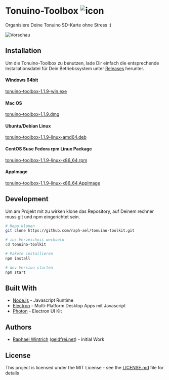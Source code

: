 # Tonuino-Toolbox ![icon](icon-42x42.png?raw=true "Icon")

Organisiere Deine Tonuino SD-Karte ohne Stress :)

![Vorschau](preview.png?raw=true "Vorschau")

## Installation

Um die Tonuino-Toolbox zu benutzen, lade Dir einfach die entsprechende Installationsdatei für Dein Betriebssystem unter [Releases](https://github.com/raph-ael/tonuino-toolbox/releases) herunter.

#### Windows 64bit

[tonuino-toolbox-1.1.9-win.exe](https://github.com/raph-ael/tonuino-toolbox/releases/download/v1.1.9/tonuino-toolbox-1.1.9-win.exe)

#### Mac OS

[tonuino-toolbox-1.1.9.dmg](https://github.com/raph-ael/tonuino-toolbox/releases/download/v1.1.9/tonuino-toolbox-1.1.9.dmg)

#### Ubuntu/Debian Linux

[tonuino-toolbox-1.1.9-linux-amd64.deb](https://github.com/raph-ael/tonuino-toolbox/releases/download/v1.1.9/tonuino-toolbox-1.1.9-linux-amd64.deb)

#### CentOS Suse Fedora rpm Linux Package

[tonuino-toolbox-1.1.9-linux-x86_64.rpm](https://github.com/raph-ael/tonuino-toolbox/releases/download/v1.1.9/tonuino-toolbox-1.1.9-linux-x86_64.rpm)

#### AppImage

[tonuino-toolbox-1.1.9-linux-x86_64.AppImage](https://github.com/raph-ael/tonuino-toolbox/releases/download/v1.1.9/tonuino-toolbox-1.1.9-linux-x86_64.AppImage)

## Development

Um am Projekt mit zu wirken klone das Repository, auf Deinem rechner muss git und npm eingerichtet sein.

```bash
# Repo klonen
git clone https://github.com/raph-ael/tonuino-toolkit.git

# ins Verzeichnis wechseln
cd tonuino-toolkit

# Pakete installieren
npm install

# dev Version starten
npm start
```

## Built With

* [Node.js](https://nodejs.org/en/) - Javascript Runtime
* [Electron](https://www.electronjs.org/) - Multi-Platform Desktop Apps mit Javascript
* [Photon](http://photonkit.com/) - Electron UI Kit

## Authors

* [Raphael Wintrich](https://github.com/raph-ael) ([geldfrei.net](https://geldfrei.net)) - initial Work

## License

This project is licensed under the MIT License - see the [LICENSE.md](LICENSE.md) file for details


